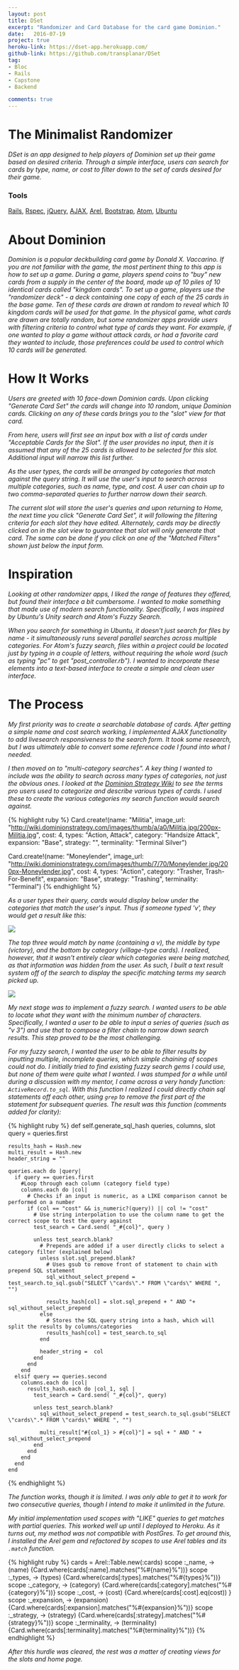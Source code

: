 ```yaml
---
layout: post
title: DSet
excerpt: "Randomizer and Card Database for the card game Dominion."
date:   2016-07-19
project: true
heroku-link: https://dset-app.herokuapp.com/
github-link: https://github.com/transplanar/DSet
tag:
- Bloc
- Rails
- Capstone
- Backend

comments: true
---
```


# The Minimalist Randomizer
*DSet is an app designed to help players of Dominion set up their game based on desired criteria. Through a simple interface, users can search for cards by type, name, or cost to filter down to the set of cards desired for their game.*

### Tools
[Rails](http://rubyonrails.org/), [Rspec](http://rspec.info/), [jQuery](https://jquery.com/), [AJAX](https://api.jquery.com/category/ajax/), [Arel](https://github.com/rails/arel), [Bootstrap](http://getbootstrap.com/), [Atom](https://atom.io/), [Ubuntu](http://www.ubuntu.com/)

# About Dominion
*Dominion is a popular deckbuilding card game by Donald X. Vaccarino. If you are not familiar with the game, the most pertinent thing to this app is how to set up a game. During a game, players spend coins to "buy" new cards from a supply in the center of the board, made up of 10 piles of 10 identical cards called "kingdom cards". To set up a game, players use the "randomizer deck" - a deck containing one copy of each of the 25 cards in the base game. Ten of these cards are drawn at random to reveal which 10 kingdom cards will be used for that game.*
*In the physical game, what cards are drawn are totally random, but some randomizer apps provide users with filtering criteria to control what type of cards they want. For example, if one wanted to play a game without attack cards, or had a favorite card they wanted to include, those preferences could be used to control which 10 cards will be generated.*

# How It Works
*Users are greeted with 10 face-down Dominion cards. Upon clicking "Generate Card Set" the cards will change into 10 random, unique Dominion cards. Clicking on any of these cards brings you to the "slot" view for that card.*

*From here, users will first see an input box with a list of cards under "Acceptable Cards for the Slot". If the user provides no input, then it is assumed that any of the 25 cards is allowed to be selected for this slot. Additional input will narrow this list further.*

*As the user types, the cards will be arranged by categories that match against the query string. It will use the user's input to search across multiple categories, such as name, type, and cost. A user can chain up to two comma-separated queries to further narrow down their search.*

*The current slot will store the user's queries and upon returning to Home, the next time you click "Generate Card Set", it will following the filtering criteria for each slot they have edited. Alternately, cards may be directly clicked on in the slot view to guarantee that slot will only generate that card. The same can be done if you click on one of the "Matched Filters" shown just below the input form.*

# Inspiration
*Looking at other randomizer apps, I liked the range of features they offered, but found their interface a bit cumbersome. I wanted to make something that made use of modern search functionality. Specifically, I was inspired by Ubuntu's Unity search and Atom's Fuzzy Search.*

*When you search for something in Ubuntu, it doesn't just search for files by name - it simultaneously runs several parallel searches across multiple categories. For Atom's fuzzy search, files within a project could be located just by typing in a couple of letters, without requiring the whole word (such as typing "pc" to get "post_controller.rb"). I wanted to incorporate these elements into a text-based interface to create a simple and clean user interface.*

# The Process
*My first priority was to create a searchable database of cards. After getting a simple name and cost search working, I implemented AJAX functionality to add livesearch responsiveness to the search form. It took some research, but I was ultimately able to convert some reference code I found into what I needed.*

*I then moved on to "multi-category searches". A key thing I wanted to include was the ability to search across many types of categories, not just the obvious ones. I looked at the [Dominion Strategy Wiki](http://wiki.dominionstrategy.com/index.php/Main_Page) to see the terms pro users used to categorize and describe various types of cards. I used these to create the various categories my search function would search against.*

{% highlight ruby %}
Card.create!(name: "Militia",
            image_url: "http://wiki.dominionstrategy.com/images/thumb/a/a0/Militia.jpg/200px-Militia.jpg",
            cost: 4,
            types: "Action, Attack",
            category: "Handsize Attack",
            expansion: "Base",
            strategy: "",
            terminality: "Terminal Silver")


Card.create!(name: "Moneylender",
            image_url: "http://wiki.dominionstrategy.com/images/thumb/7/70/Moneylender.jpg/200px-Moneylender.jpg",
            cost: 4,
            types: "Action",
            category: "Trasher, Trash-For-Benefit",
            expansion: "Base",
            strategy: "Trashing",
            terminality: "Terminal")
{% endhighlight %}

 *As a user types their query, cards would display below under the categories that match the user's input. Thus if someone typed 'v', they would get a result like this:*

<!-- REVIEW tweak this. Change to a lightbox? https://github.com/appfoundry/jekyll-lightbox -->
<img src= "{{ site.url }}/assets/img/multi-category-results.png" class='example-image'>

*The top three would match by name (containing a v), the middle by type (victory), and the bottom by category (village-type cards). I realized, however, that it wasn't entirely clear which categories were being matched, as that information was hidden from the user. As such, I built a text result system off of the search to display the specific matching terms my search picked up.*

<!-- ![seeds](/assets/img/seeds-example.png) -->
<img src= "{{ site.url }}/assets/img/seeds-example.png" class='example-image'>

*My next stage was to implement a fuzzy search. I wanted users to be able to locate what they want with the minimum number of characters. Specifically, I wanted a user to be able to input a series of queries (such as "v 3") and use that to compose a filter chain to narrow down search results. This step proved to be the most challenging.*

*For my fuzzy search, I wanted the user to be able to filter results by inputting multiple, incomplete queries, which simple chaining of scopes could not do. I initially tried to find existing fuzzy search gems I could use, but none of them were quite what I wanted. I was stumped for a while until during a discussion with my mentor, I came across a very handy function: ```ActiveRecord.to_sql```.*
*With this function I realized I could directly chain sql statements off each other, using ```grep``` to remove the first part of the statement for subsequent queries. The result was this function (comments added for clarity):*

{% highlight ruby %}
def self.generate_sql_hash queries, columns, slot
    query = queries.first

    results_hash = Hash.new
    multi_result = Hash.new
    header_string = ""

    queries.each do |query|
      if query == queries.first
        #Loop through each column (category field type)
        columns.each do |col|
          # Checks if an input is numeric, as a LIKE comparison cannot be performed on a number
          if (col == "cost" && is_numeric?(query)) || col != "cost"
            # Use string interpolation to use the column name to get the correct scope to test the query against
            test_search = Card.send( "_#{col}", query )

            unless test_search.blank?
              # Prepends are added if a user directly clicks to select a category filter (explained below)
              unless slot.sql_prepend.blank?
                # Uses gsub to remove front of statement to chain with prepend SQL statement
                sql_without_select_prepend = test_search.to_sql.gsub("SELECT \"cards\".* FROM \"cards\" WHERE ", "")

                results_hash[col] = slot.sql_prepend + " AND "+ sql_without_select_prepend
              else
                # Stores the SQL query string into a hash, which will split the results by columns/categories
                results_hash[col] = test_search.to_sql
              end

              header_string =  col
            end
          end
        end
      elsif query == queries.second
        columns.each do |col|
          results_hash.each do |col_1, sql |
            test_search = Card.send( "_#{col}", query)

            unless test_search.blank?
              sql_without_select_prepend = test_search.to_sql.gsub("SELECT \"cards\".* FROM \"cards\" WHERE ", "")

              multi_result["#{col_1} > #{col}"] = sql + " AND " + sql_without_select_prepend
            end
          end
        end
      end
    end
{% endhighlight %}

*The function works, though it is limited. I was only able to get it to work for two consecutive queries, though I intend to make it unlimited in the future.*

*My initial implementation used scopes with "LIKE" queries to get matches with partial queries. This worked well up until I deployed to Heroku. As it turns out, my method was not compatible with PostGres. To get around this, I installed the Arel gem and refactored by scopes to use Arel tables and its ```.match``` function.*

{% highlight ruby %}
  cards = Arel::Table.new(:cards)
  scope :_name, -> (name) {Card.where(cards[:name].matches("%#{name}%"))}
  scope :_types, -> (types) {Card.where(cards[:types].matches("%#{types}%"))}
  scope :_category, -> (category) {Card.where(cards[:category].matches("%#{category}%"))}
  scope :_cost, -> (cost) {Card.where(cards[:cost].eq(cost)) }
  scope :_expansion, -> (expansion) {Card.where(cards[:expansion].matches("%#{expansion}%"))}
  scope :_strategy, -> (strategy) {Card.where(cards[:strategy].matches("%#{strategy}%"))}
  scope :_terminality, -> (terminality) {Card.where(cards[:terminality].matches("%#{terminality}%"))}
{% endhighlight %}

*After this hurdle was cleared, the rest was a matter of creating views for the slots and home page.*
